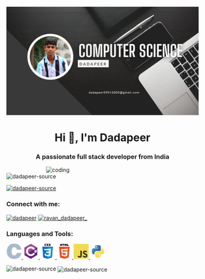 ![logo](https://github.com/Dadapeer-source/Dadapeer-source/blob/main/Banner1.jpeg)
<h1 align="center">Hi 👋, I'm Dadapeer</h1>
<h3 align="center">A passionate full stack developer from India</h3>
<img align="right" alt="coding" width="400" src="https://github.com/user-attachments/assets/f6e0031c-5a5b-4e51-93b4-23fc08aa5276"/>
<p align="left"> <img src="https://komarev.com/ghpvc/?username=dadapeer-source&label=Profile%20views&color=0e75b6&style=flat" alt="dadapeer-source" /> </p>

<p align="left"> <a href="https://github.com/ryo-ma/github-profile-trophy"><img src="https://github-profile-trophy.vercel.app/?username=dadapeer-source" alt="dadapeer-source" /></a> </p>

<h3 align="left">Connect with me:</h3>
<p align="left">
<a href="https://linkedin.com/in/dadapeer" target="blank"><img align="center" src="https://raw.githubusercontent.com/rahuldkjain/github-profile-readme-generator/master/src/images/icons/Social/linked-in-alt.svg" alt="dadapeer" height="30" width="40" /></a>
<a href="https://instagram.com/ravan_dadapeer_" target="blank"><img align="center" src="https://raw.githubusercontent.com/rahuldkjain/github-profile-readme-generator/master/src/images/icons/Social/instagram.svg" alt="ravan_dadapeer_" height="30" width="40" /></a>
</p>

<h3 align="left">Languages and Tools:</h3>
<p align="left"> <a href="https://www.cprogramming.com/" target="_blank" rel="noreferrer"> <img src="https://raw.githubusercontent.com/devicons/devicon/master/icons/c/c-original.svg" alt="c" width="40" height="40"/> </a> <a href="https://www.w3schools.com/cs/" target="_blank" rel="noreferrer"> <img src="https://raw.githubusercontent.com/devicons/devicon/master/icons/csharp/csharp-original.svg" alt="csharp" width="40" height="40"/> </a> <a href="https://www.w3schools.com/css/" target="_blank" rel="noreferrer"> <img src="https://raw.githubusercontent.com/devicons/devicon/master/icons/css3/css3-original-wordmark.svg" alt="css3" width="40" height="40"/> </a> <a href="https://www.w3.org/html/" target="_blank" rel="noreferrer"> <img src="https://raw.githubusercontent.com/devicons/devicon/master/icons/html5/html5-original-wordmark.svg" alt="html5" width="40" height="40"/> </a> <a href="https://developer.mozilla.org/en-US/docs/Web/JavaScript" target="_blank" rel="noreferrer"> <img src="https://raw.githubusercontent.com/devicons/devicon/master/icons/javascript/javascript-original.svg" alt="javascript" width="40" height="40"/> </a> <a href="https://www.python.org" target="_blank" rel="noreferrer"> <img src="https://raw.githubusercontent.com/devicons/devicon/master/icons/python/python-original.svg" alt="python" width="40" height="40"/> </a> </p>

<p><img align="left" src="https://github-readme-stats.vercel.app/api/top-langs?username=dadapeer-source&show_icons=true&locale=en&layout=compact" alt="dadapeer-source" /></p>

<p>&nbsp;<img align="center" src="https://github-readme-stats.vercel.app/api?username=dadapeer-source&show_icons=true&locale=en" alt="dadapeer-source" /></p>
